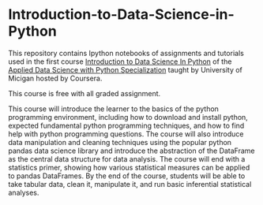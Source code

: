 # Introduction-to-Data-Science-in-Python
This repository contains Ipython notebooks of assignments and tutorials used in the first course [Introduction to Data Science In Python](https://www.coursera.org/learn/python-data-analysis) of the [Applied Data Science with Python Specialization](https://www.coursera.org/specializations/data-science-python) taught by University of Micigan hosted by Coursera.

This course is free with all graded assignment.

This course will introduce the learner to the basics of the python programming environment, including how to download and install python, expected fundamental python programming techniques, and how to find help with python programming questions. The course will also introduce data manipulation and cleaning techniques using the popular python pandas data science library and introduce the abstraction of the DataFrame as the central data structure for data analysis. The course will end with a statistics primer, showing how various statistical measures can be applied to pandas DataFrames. By the end of the course, students will be able to take tabular data, clean it,  manipulate it, and run basic inferential statistical analyses.
